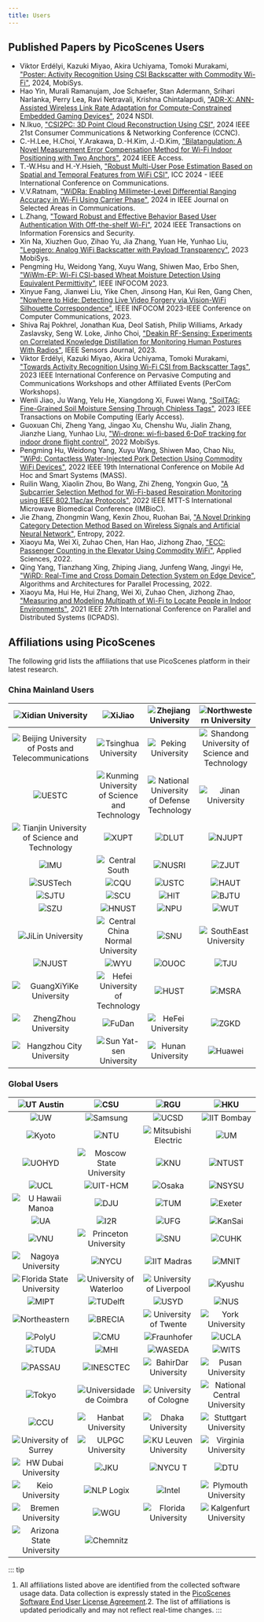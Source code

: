 ```yaml
---
title: Users
---
```


## Published Papers by PicoScenes Users

- Viktor Erdélyi, Kazuki Miyao, Akira Uchiyama, Tomoki Murakami, ["Poster: Activity Recognition Using CSI Backscatter with Commodity Wi-Fi"](https://dl.acm.org/doi/abs/10.1145/3643832.3661396), 2024, MobiSys.
- Hao Yin, Murali Ramanujam, Joe Schaefer, Stan Adermann, Srihari Narlanka, Perry Lea, Ravi Netravali, Krishna Chintalapudi, ["ADR-X: ANN-Assisted Wireless Link Rate Adaptation for Compute-Constrained Embedded Gaming Devices"](https://www.usenix.org/conference/nsdi24/presentation/yin), 2024 NSDI.
- N.Ikuo, ["CSI2PC: 3D Point Cloud Reconstruction Using CSI"](https://ieeexplore.ieee.org/abstract/document/10454882), 2024 IEEE 21st Consumer Communications & Networking Conference (CCNC).
- C.-H.Lee, H.Choi, Y.Arakawa, D.-H.Kim, J.-D.Kim, ["Bilatangulation: A Novel Measurement Error Compensation Method for Wi-Fi Indoor Positioning with Two Anchors"](https://ieeexplore.ieee.org/abstract/document/10643056), 2024 IEEE Access.
- T.-W.Hsu and H.-Y.Hsieh, ["Robust Multi-User Pose Estimation Based on Spatial and Temporal Features from WiFi CSI"](https://ieeexplore.ieee.org/abstract/document/10623053), ICC 2024 - IEEE International Conference on Communications.
- V.V.Ratnam, ["WiDRa: Enabling Millimeter-Level Differential Ranging Accuracy in Wi-Fi Using Carrier Phase"](https://ieeexplore.ieee.org/abstract/document/10556775), 2024 in IEEE Journal on Selected Areas in Communications.
- L.Zhang, ["Toward Robust and Effective Behavior Based User Authentication With Off-the-shelf Wi-Fi"](https://ieeexplore.ieee.org/abstract/document/10597619), 2024 IEEE Transactions on Information Forensics and Security.
- Xin Na, Xiuzhen Guo, Zihao Yu, Jia Zhang, Yuan He, Yunhao Liu, ["Leggiero: Analog WiFi Backscatter with Payload Transparency"](https://dl.acm.org/doi/abs/10.1145/3581791.3596835), 2023 MobiSys.
- Pengming Hu, Weidong Yang, Xuyu Wang, Shiwen Mao, Erbo Shen, ["WiWm-EP: Wi-Fi CSI-based Wheat Moisture Detection Using Equivalent Permittivity"](https://ieeexplore.ieee.org/abstract/document/10225988), IEEE INFOCOM 2023.
- Xinyue Fang, Jianwei Liu, Yike Chen, Jinsong Han, Kui Ren, Gang Chen, ["Nowhere to Hide: Detecting Live Video Forgery via Vision-WiFi Silhouette Correspondence"](https://ieeexplore.ieee.org/abstract/document/10228947), IEEE INFOCOM 2023-IEEE Conference on Computer Communications, 2023.
- Shiva Raj Pokhrel, Jonathan Kua, Deol Satish, Philip Williams, Arkady Zaslavsky, Seng W. Loke, Jinho Choi, ["Deakin RF-Sensing: Experiments on Correlated Knowledge Distillation for Monitoring Human Postures With Radios"](https://ieeexplore.ieee.org/abstract/document/10271124), IEEE Sensors Journal, 2023.
- Viktor Erdélyi, Kazuki Miyao, Akira Uchiyama, Tomoki Murakami, ["Towards Activity Recognition Using Wi-Fi CSI from Backscatter Tags"](https://ieeexplore.ieee.org/abstract/document/10150323), 2023 IEEE International Conference on Pervasive Computing and Communications Workshops and other Affiliated Events (PerCom Workshops).
- Wenli Jiao, Ju Wang, Yelu He, Xiangdong Xi, Fuwei Wang, ["SoilTAG: Fine-Grained Soil Moisture Sensing Through Chipless Tags"](https://ieeexplore.ieee.org/abstract/document/10061277), 2023 IEEE Transactions on Mobile Computing (Early Access).
- Guoxuan Chi, Zheng Yang, Jingao Xu, Chenshu Wu, Jialin Zhang, Jianzhe Liang, Yunhao Liu, ["Wi-drone: wi-fi-based 6-DoF tracking for indoor drone flight control"](https://dl.acm.org/doi/abs/10.1145/3498361.3538936), 2022 MobiSys.
- Pengming Hu, Weidong Yang, Xuyu Wang, Shiwen Mao, Chao Niu, ["WiPd: Contactless Water-Injected Pork Detection Using Commodity WiFi Devices"](https://ieeexplore.ieee.org/abstract/document/9973501), 2022 IEEE 19th International Conference on Mobile Ad Hoc and Smart Systems (MASS).
- Ruilin Wang, Xiaolin Zhou, Bo Wang, Zhi Zheng, Yongxin Guo, ["A Subcarrier Selection Method for Wi-Fi-based Respiration Monitoring using IEEE 802.11ac/ax Protocols"](https://ieeexplore.ieee.org/abstract/document/9790274), 2022 IEEE MTT-S International Microwave Biomedical Conference (IMBioC).
- Jie Zhang, Zhongmin Wang, Kexin Zhou, Ruohan Bai, ["A Novel Drinking Category Detection Method Based on Wireless Signals and Artificial Neural Network"](https://www.htmlpi.com/1099-4300/24/11/1700), Entropy, 2022.
- Xiaoyu Ma, Wei Xi, Zuhao Chen, Han Hao, Jizhong Zhao, ["ECC: Passenger Counting in the Elevator Using Commodity WiFi"](https://www.htmlpi.com/2076-3417/12/14/7321), Applied Sciences, 2022.
- Qing Yang, Tianzhang Xing, Zhiping Jiang, Junfeng Wang, Jingyi He, ["WiRD: Real-Time and Cross Domain Detection System on Edge Device"](https://link.springer.com/chapter/10.1007/978-3-030-95388-1_23), Algorithms and Architectures for Parallel Processing, 2022.
- Xiaoyu Ma, Hui He, Hui Zhang, Wei Xi, Zuhao Chen, Jizhong Zhao, ["Measuring and Modeling Multipath of Wi-Fi to Locate People in Indoor Environments"](https://ieeexplore.ieee.org/abstract/document/9763705), 2021 IEEE 27th International Conference on Parallel and Distributed Systems (ICPADS).

## Affiliations using PicoScenes

The following grid lists the affiliations that use PicoScenes platform in their latest research.

### China Mainland Users

| ![Xidian University](../images/logos/Xidian_University.png) | ![XiJiao](../images/logos/XiJiao.png) | ![Zhejiang University](../images/logos/Zhejiang_University.png) | ![Northwestern University](../images/logos/Northwestern_University.png) |
|:--:|:--:|:--:|:--:|
| ![Beijing University of Posts and Telecommunications](../images/logos/Beijing_University_of_Posts_and_Telecommunications.png) | ![Tsinghua University](../images/logos/Tsinghua_University.png) | ![Peking University](../images/logos/Peking_University.png) | ![Shandong University of Science and Technology](../images/logos/Shandong_University_of_Science_and_Technology.png) |
| ![UESTC](../images/logos/uestc.jpg) | ![Kunming University of Science and Technology](../images/logos/Kunming_University_of_Science_and_Technology.jfif) | ![National University of Defense Technology](../images/logos/National_University_of_Defense_Technology.png) | ![Jinan University](../images/logos/Jinan_University.png) |
| ![Tianjin University of Science and Technology](../images/logos/Tianjin_University_of_Science_and_Technology.png) | ![XUPT](../images/logos/XUPT.png) | ![DLUT](../images/logos/dlut.jpg) | ![NJUPT](../images/logos/NJUPT.jpg) |
| ![IMU](../images/logos/IMU.png) | ![Central South](../images/logos/Central_South.png) | ![NUSRI](../images/logos/NUSRI.png) | ![ZJUT](../images/logos/ZJUT.png) |
| ![SUSTech](../images/logos/SUSTech.jpg) | ![CQU](../images/logos/CQU.jpg) | ![USTC](../images/logos/USTC.png) | ![HAUT](../images/logos/HAUT.png) |
| ![SJTU](../images/logos/SJTU.png) | ![SCU](../images/logos/SCU.png) | ![HIT](../images/logos/HIT.png) | ![BJTU](../images/logos/BJTU.png) |
| ![SZU](../images/logos/SZU.jpg) | ![HNUST](../images/logos/HNUST.jpg) | ![NPU](../images/logos/NPU.jpg) | ![WUT](../images/logos/WUT.jpg) |
| ![JiLin University](../images/logos/JiLin_University.jpg) | ![Central China Normal University](../images/logos/Central_China_Normal_University.jpeg) | ![SNU](../images/logos/SNU.jpg) | ![SouthEast University](../images/logos/SouthEast_University.png) |
| ![NJUST](../images/logos/NJUST.png) | ![WYU](../images/logos/wyu.png) | ![OUOC](../images/logos/OUOC.jpg) | ![TJU](../images/logos/TJU.png) |
| ![GuangXiYiKe University](../images/logos/GuangXiYiKe_University.png) | ![Hefei University of Technology](../images/logos/Hefei_University_of_Technology.png) | ![HUST](../images/logos/HUST.png) | ![MSRA](../images/logos/MSRA.png) |
| ![ZhengZhou University](../images/logos/ZhengZhouUniversity.png) | ![FuDan](../images/logos/FuDan.png) | ![HeFei University](../images/logos/HeFei_University.png) | ![ZGKD](../images/logos/ZGKD.png) |
| ![Hangzhou City University](../images/logos/Hangzhou_City_University.png) | ![Sun Yat-sen University](../images/logos/Sun_Yat_sen_University.png) | ![Hunan University](../images/logos/Hunan_University.png) | ![Huawei](../images/logos/huawei.png) |

### Global Users

| ![UT Austin](../images/logos/UT_Austin.png) | ![CSU](../images/logos/CSU.png) | ![RGU](../images/logos/RGU.png) | ![HKU](../images/logos/HKU.png) |
|:--:|:--:|:--:|:--:|
| ![UW](../images/logos/UW.png) | ![Samsung](../images/logos/Samsung.png) | ![UCSD](../images/logos/UCSD.png) | ![IIT Bombay](../images/logos/IIT.Bombay.png) |
| ![Kyoto](../images/logos/Kyoto.png) | ![NTU](../images/logos/NTU.png) | ![Mitsubishi Electric](../images/logos/Mitsubishi_Electric.png) | ![UM](../images/logos/UM.png) |
| ![UOHYD](../images/logos/UOHYD.png) | ![Moscow State University](../images/logos/Moscow_State_University.png) | ![KNU](../images/logos/KNU.png) | ![NTUST](../images/logos/NTUST.png) |
| ![UCL](../images/logos/UCL.png) | ![UIT-HCM](../images/logos/UIT-HCM.jpg) | ![Osaka](../images/logos/Osaka.jpg) | ![NSYSU](../images/logos/NSYSU.png) |
| ![U Hawaii Manoa](../images/logos/U_Hawaii_Manoa.png) | ![DJU](../images/logos/DJU.jpg) | ![TUM](../images/logos/TUM.jpg) | ![Exeter](../images/logos/exeter.png) |
| ![UA](../images/logos/UA.png) | ![I2R](../images/logos/I2R.png) | ![UFG](../images/logos/UFG.png) | ![KanSai](../images/logos/KanSai.jpg) |
| ![VNU](../images/logos/VNU.jpg) | ![Princeton University](../images/logos/PrincetonUniversity.png) | ![SNU](../images/logos/SNU.png) | ![CUHK](../images/logos/CUHK.jpg) |
| ![Nagoya University](../images/logos/Nagoya_University.jpg) | ![NYCU](../images/logos/NYCU.png) | ![IIT Madras](../images/logos/IIT_Madras.png) | ![MNIT](../images/logos/MNIT.png) |
| ![Florida State University](../images/logos/florida_state_university.png) | ![University of Waterloo](../images/logos/University_of_Waterloo.jpg) | ![University of Liverpool](../images/logos/University_of_Liverpool.png) | ![Kyushu](../images/logos/kyushu.png) |
| ![MIPT](../images/logos/MIPT.png) | ![TUDelft](../images/logos/TUDelft.png) | ![USYD](../images/logos/USYD.png) | ![NUS](../images/logos/NUS.jpg) |
| ![Northeastern](../images/logos/Northeastern.png) | ![BRECIA](../images/logos/BRECIA.png) | ![University of Twente](../images/logos/University_of_Twente.png) | ![York University](../images/logos/York_University.png) |
| ![PolyU](../images/logos/PolyU.png) | ![CMU](../images/logos/CMU.png) | ![Fraunhofer](../images/logos/Fraunhofer.png) | ![UCLA](../images/logos/UCLA.png) |
| ![TUDA](../images/logos/TUDA.png) | ![MHI](../images/logos/MHI.png) | ![WASEDA](../images/logos/WASEDA.png) | ![WITS](../images/logos/WITS.png) |
| ![PASSAU](../images/logos/PASSAU.png) | ![INESCTEC](../images/logos/INESCTEC.png) | ![BahirDar University](../images/logos/BahirDar_University.png) | ![Pusan University](../images/logos/PusanUniversity.png) |
| ![Tokyo](../images/logos/Tokyo.png) | ![Universidade de Coimbra](../images/logos/Universidade_de_Coimbra.png) | ![University of Cologne](../images/logos/University_of_Cologne.png) | ![National Central University](../images/logos/National_Central_University.png) |
| ![CCU](../images/logos/CCU.png) | ![Hanbat University](../images/logos/Hanbat_University.png) | ![Dhaka University](../images/logos/Dhaka_University.png) | ![Stuttgart University](../images/logos/Stuttgart_University.png) |
| ![University of Surrey](../images/logos/university_surrey.png) | ![ULPGC University](../images/logos/ULPGC_University.png) | ![KU Leuven University](../images/logos/KU_Leuven_University.png) | ![Virginia University](../images/logos/Virginia_University.png) |
| ![HW Dubai University](../images/logos/HW_Dubai_University.png) | ![JKU](../images/logos/JKU.png) | ![NYCU T](../images/logos/NYCU_T.png) | ![DTU](../images/logos/DTU.png) |
| ![Keio University](../images/logos/Keio_University.png) | ![NLP Logix](../images/logos/NLP_Logix.png) | ![Intel](../images/logos/Intel.png) | ![Plymouth University](../images/logos/Plymouth_University.png) |
| ![Bremen University](../images/logos/Bremen_University.png) | ![WGU](../images/logos/WGU.png) | ![Florida University](../images/logos/Florida_University.png) | ![Kalgenfurt University](../images/logos/Kalgenfurt_University.png) |
| ![Arizona State University](../images/logos/Arizona_State_University.png) | ![Chemnitz](../images/logos/Chemnitz.png) | | |

::: tip
1. All affiliations listed above are identified from the collected software usage data. Data collection is expressly stated in the [PicoScenes Software End User License Agreement](eula.md).2. The list of affiliations is updated periodically and may not reflect real-time changes.
:::
